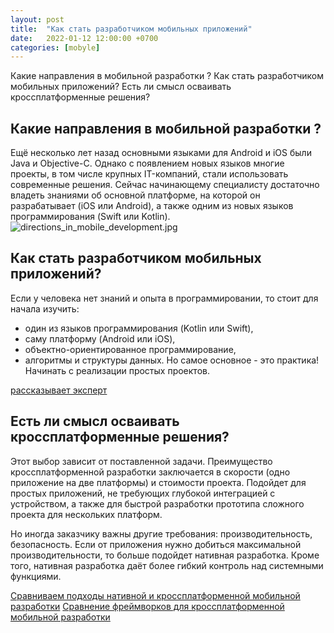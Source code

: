 ```yaml
---
layout: post
title:  "Как стать разработчиком мобильных приложений"
date:   2022-01-12 12:00:00 +0700
categories: [mobyle]
---
```

Какие направления в мобильной разработки ?
Как стать разработчиком мобильных приложений?
Есть ли смысл осваивать кроссплатформенные решения?

## Какие направления в мобильной разработки ?
Ещё несколько лет назад основными языками для Android и iOS были Java и Objective-C. Однако с появлением новых языков многие проекты, в том числе крупных IT-компаний, стали использовать современные решения. Сейчас начинающему специалисту достаточно владеть знаниями об основной платформе, на которой он разрабатывает (iOS или Android), а также одним из новых языков программирования (Swift или Kotlin).
![directions_in_mobile_development.jpg](https://github.com/Arselena/Arselena.github.io/tree/master/static/img/_posts/directions_in_mobile_development.jpg)

## Как стать разработчиком мобильных приложений?

Если у человека нет знаний и опыта в программировании, то стоит для начала изучить:
+ один из языков программирования (Kotlin или Swift),
+ саму платформу (Android или iOS),
+ объектно-ориентированное программирование,
+ алгоритмы и структуры данных.
Но самое основное - это практика! Начинать с реализации простых проектов.

[рассказывает эксперт](https://tproger.ru/articles/kak-stat-razrabotchikom-mobilnyh-prilozhenij-rasskazyvaet-jekspert/)

## Есть ли смысл осваивать кроссплатформенные решения?
Этот выбор зависит от поставленной задачи. 
Преимущество кроссплатформенной разработки заключается в скорости (одно приложение на две платформы) и стоимости проекта. 
Подойдет для простых приложений, не требующих глубокой интеграцией с устройством, а также для быстрой разработки прототипа сложного проекта для нескольких платформ. 

Но иногда заказчику важны другие требования: производительность, безопасность. Если от приложения нужно добиться максимальной производительности, то больше подойдет нативная разработка. 
Кроме того, нативная разработка даёт более гибкий контроль над системными функциями.

[Сравниваем подходы нативной и кроссплатформенной мобильной разработки](https://tproger.ru/articles/sravnivaem-podhody-nativnoj-i-krossplatformennoj-mobilnoj-razrabotki-v-2021-godu)
[Cравнение фреймворков для кроссплатформенной мобильной разработки](https://tproger.ru/translations/cross-platform-frameworks-for-mobile-development/#7)
